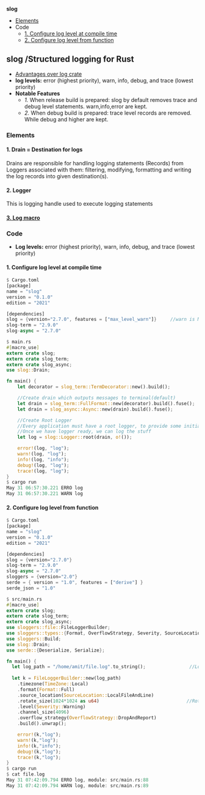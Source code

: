 **slog**
- [Elements](#e)
- Code
  - [1. Configure log level at compile time](#c1)
  - [2. Configure log level from function](#c2)

## slog /Structured logging for Rust
- [Advantages over log crate](https://docs.rs/slog/latest/slog/#core-advantages-over-log-crate)
- **log levels:** error (highest priority), warn, info, debug, and trace (lowest priority)
- **Notable Features**
  - _1._ When release build is prepared: slog by default removes trace and debug level statements. warn,info,error are kept.
  - _2._ When debug build is prepared: trace level records are removed. While debug and higher are kept.

<a name=e></a>
### Elements
#### 1. Drain = Destination for logs
Drains are responsible for handling logging statements (Records) from Loggers associated with them: filtering, modifying, formatting and writing the log records into given destination(s).

#### 2. Logger
This is logging handle used to execute logging statements

#### [3. Log macro](https://docs.rs/slog/latest/slog/macro.log.html)

### Code
- **Log levels:** error (highest priority), warn, info, debug, and trace (lowest priority)

<a name=c1></a>
#### 1. Configure log level at compile time
```rs
$ Cargo.toml
[package]
name = "slog"
version = "0.1.0"
edition = "2021"

[dependencies]
slog = {version="2.7.0", features = ["max_level_warn"]}     //warn is Max Log level. It will log all above it
slog-term = "2.9.0"
slog-async = "2.7.0"

$ main.rs
#[macro_use]
extern crate slog;
extern crate slog_term;
extern crate slog_async;
use slog::Drain;

fn main() {
    let decorator = slog_term::TermDecorator::new().build();

    //Create drain which outputs messages to terminal(default)
    let drain = slog_term::FullFormat::new(decorator).build().fuse();
    let drain = slog_async::Async::new(drain).build().fuse();

    //Create Root Logger
    //Every application must have a root logger, to provide some initial logging such as app version.
    //Once we have logger ready, we can log the stuff
    let log = slog::Logger::root(drain, o!());

    error!(log, "log");
    warn!(log, "log");
    info!(log, "info");
    debug!(log, "log");
    trace!(log, "log");
}
$ cargo run
May 31 06:57:30.221 ERRO log
May 31 06:57:30.221 WARN log
```

<a name=c2></a>
#### 2. Configure log level from function
```rs
$ Cargo.toml
[package]
name = "slog"
version = "0.1.0"
edition = "2021"

[dependencies]
slog = {version="2.7.0"}
slog-term = "2.9.0"
slog-async = "2.7.0"
sloggers = {version="2.0"}
serde = { version = "1.0", features = ["derive"] }
serde_json = "1.0"

$ src/main.rs
#[macro_use]
extern crate slog;
extern crate slog_term;
extern crate slog_async;
use sloggers::file::FileLoggerBuilder;
use sloggers::types::{Format, OverflowStrategy, Severity, SourceLocation, TimeZone};
use sloggers::Build;
use slog::Drain;
use serde::{Deserialize, Serialize};

fn main() {
  let log_path = "/home/amit/file.log".to_string();                //Log file path
  
  let k = FileLoggerBuilder::new(log_path)
    .timezone(TimeZone::Local)
    .format(Format::Full)
    .source_location(SourceLocation::LocalFileAndLine)
    .rotate_size(1024*1024 as u64)                                //Rotate when size > 1MB
    .level(Severity::Warning)
    .channel_size(4096)
    .overflow_strategy(OverflowStrategy::DropAndReport)
    .build().unwrap();

    error!(k,"log");
    warn!(k,"log");
    info!(k,"info");
    debug!(k,"log");
    trace!(k,"log");
}
$ cargo run
$ cat file.log
May 31 07:42:09.794 ERRO log, module: src/main.rs:88
May 31 07:42:09.794 WARN log, module: src/main.rs:89
```
